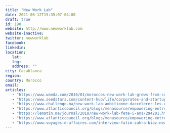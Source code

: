 ```yaml
---
title: "New Work Lab"
date: 2021-06-12T15:35:07-04:00
draft: true
id: 190
website: http://www.newworklab.com
website-inactive: 
twitter: newworklab
facebook: 
linkedin: 
location: 
   lat: 
   lng: 
   address: ""
city: Casablanca
region: 
country: Morocco
email: 
articles:
   - "https://www.wamda.com/2016/01/moroccos-new-work-lab-grows-from-coworking-space-to-entrepreneurship-training-center"
   - "https://www.seedstars.com/content-hub/life/corporates-and-startups-morocco-worlds-apart-or-match-made-heaven/"
   - "https://www.challenge.ma/new-work-lab-ambitionne-daccelerer-les-carrieres-des-salaries-105804/"
   - "https://www.atlanticcouncil.org/blogs/menasource/empowering-entrepreneurship-in-morocco-and-beyond/"
   - "https://lematin.ma/journal/2018/new-work-lab-fete-5-ans/294201.html"
   - "https://www.atlanticcouncil.org/blogs/menasource/empowering-entrepreneurship-in-morocco-and-beyond/"
   - "https://www.voyages-d-affaires.com/interview-fatim-zahra-biaz-new-work-lab-20180627.html"
---
```


